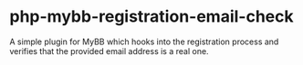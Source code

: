php-mybb-registration-email-check
=================================

A simple plugin for MyBB which hooks into the registration process and verifies that the provided email address is a real one.